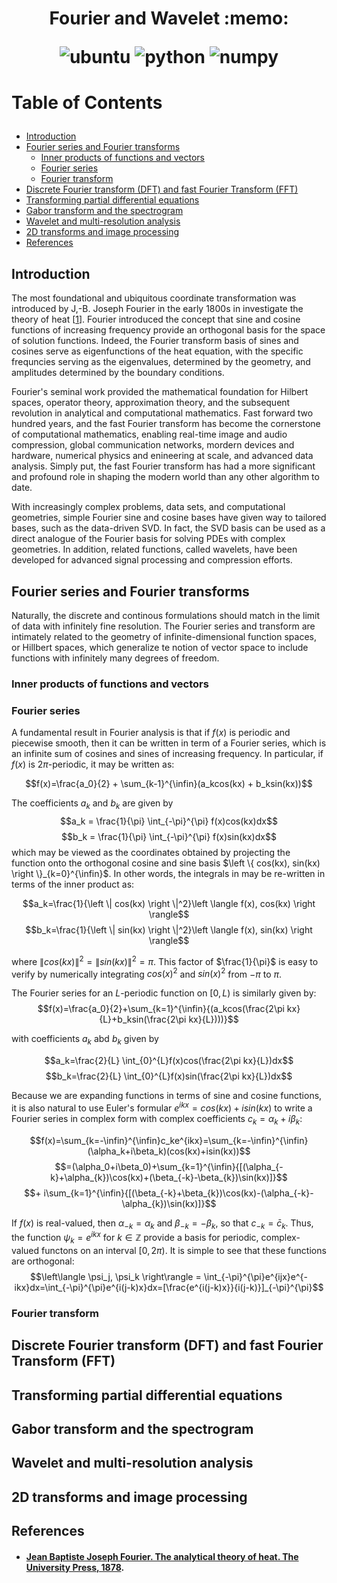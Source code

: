 <h1 align="center">
<p> Fourier and Wavelet :memo:</p>
<p align="center">
<img alt="ubuntu" src="https://img.shields.io/badge/ubuntu-%3E%3D18.04-blueviolet?style=for-the-badge&logo=ubuntu">
<img alt="python" src="https://img.shields.io/badge/python-%3E%3D3.6-blue?style=for-the-badge&logo=python">
<img alt="numpy" src="https://img.shields.io/badge/numpy-%3E%3D1.19-skyblue?style=for-the-badge&logo=numpy">
</p>
</h1>
<h1 align="left">
<p> Table of Contents </p>
</h1>

- [Introduction](#introduction)
- [Fourier series and Fourier transforms](#fourier-series-and-fourier-transforms)
  - [Inner products of functions and vectors](#inner-products-of-functions-and-vectors)
  - [Fourier series](#fourier-series)
  - [Fourier transform](#fourier-transform)
- [Discrete Fourier transform (DFT) and fast Fourier Transform (FFT)](#discrete-fourier-transform-dft-and-fast-fourier-transform-fft)
- [Transforming partial differential equations](#transforming-partial-differential-equations)
- [Gabor transform and the spectrogram](#gabor-transform-and-the-spectrogram)
- [Wavelet and multi-resolution analysis](#wavelet-and-multi-resolution-analysis)
- [2D transforms and image processing](#2d-transforms-and-image-processing)
- [References](#references)

## Introduction
The most foundational and ubiquitous coordinate transformation was introduced by J,-B. Joseph Fourier in the early 1800s in investigate the theory of heat [[1](#jean-baptiste-joseph-fourier-the-analytical-theory-of-heat-the-university-press-1878)]. Fourier introduced the concept that sine and cosine functions of increasing frequency provide an orthogonal basis for the space of solution functions. Indeed, the Fourier transform basis of sines and cosines serve as eigenfunctions of the heat equation, with the specific frequncies serving as the eigenvalues, determined by the geometry, and amplitudes determined by the boundary conditions.

Fourier's seminal work provided the mathematical foundation for Hilbert spaces, operator theory, approximation theory, and the subsequent revolution in analytical and computational mathematics. Fast forward two hundred years, and the fast Fourier transform has become the cornerstone of computational  mathematics, enabling real-time image and audio compression, global communication networks, mordern devices and hardware, numerical physics and enineering at scale, and advanced data analysis. Simply put, the fast Fourier transform has had a more significant and profound role in shaping the modern world than any other algorithm to date.

With increasingly complex problems, data sets, and computational geometries, simple Fourier sine and cosine bases have given way to tailored bases, such as the data-driven SVD. In fact, the SVD basis can be used as a direct analogue of the Fourier basis for solving PDEs with complex geometries. In addition, related functions, called wavelets, have been developed for advanced signal processing and compression efforts.

## Fourier series and Fourier transforms
Naturally, the discrete and continous formulations should match in the limit of data with infinitely fine resolution. The Fourier series and transform are intimately related to the geometry of infinite-dimensional function spaces, or Hillbert spaces, which generalize te notion of vector space to include functions with infinitely many degrees of freedom.
### Inner products of functions and vectors

### Fourier series
A fundamental result in Fourier analysis is that if $f(x)$ is periodic and piecewise smooth, then it can be written in term of a Fourier series, which is an infinite sum of cosines and sines of increasing frequency. In particular, if $f(x)$ is $2\pi$-periodic, it may be written as:

$$f(x)=\frac{a_0}{2} + \sum_{k-1}^{\infin}(a_kcos(kx) + b_ksin(kx))$$

The coefficients $a_k$ and $b_k$ are given by
$$a_k = \frac{1}{\pi} \int_{-\pi}^{\pi} f(x)cos(kx)dx$$
$$b_k = \frac{1}{\pi} \int_{-\pi}^{\pi} f(x)sin(kx)dx$$
which may be viewed as the coordinates obtained by projecting the function onto the orthogonal cosine and sine basis $\left \{ cos(kx), sin(kx) \right \}_{k=0}^{\infin}$. In other words, the integrals in may be re-written in terms of the inner product as:

$$a_k=\frac{1}{\left \| cos(kx) \right \|^2}\left \langle f(x), cos(kx)  \right \rangle$$
$$b_k=\frac{1}{\left \| sin(kx) \right \|^2}\left \langle f(x), sin(kx)  \right \rangle$$

where $\left \| cos(kx) \right \|^2=\left \| sin(kx) \right \|^2=\pi$. This factor of $\frac{1}{\pi}$ is easy to verify by numerically integrating $cos(x)^2$ and $sin(x)^2$ from $-\pi$ to $\pi$.

The Fourier series for an $L$-periodic function on $[ 0, L)$ is similarly given by:
$$f(x)=\frac{a_0}{2}+\sum_{k=1}^{\infin}{(a_kcos(\frac{2\pi kx}{L}+b_ksin(\frac{2\pi kx}{L})))}$$

with coefficients $a_k$ abd $b_k$ given by

$$a_k=\frac{2}{L} \int_{0}^{L}f(x)cos(\frac{2\pi kx}{L})dx$$
$$b_k=\frac{2}{L} \int_{0}^{L}f(x)sin(\frac{2\pi kx}{L})dx$$

Because we are expanding functions in terms of sine and cosine functions, it is also natural to use Euler's formular $e^{ikx}=cos(kx)+i sin(kx)$ to write a Fourier series in complex form with complex coefficients $c_k=\alpha_k+i\beta_k:$

$$f(x)=\sum_{k=-\infin}^{\infin}c_ke^{ikx}=\sum_{k=-\infin}^{\infin}(\alpha_k+i\beta_k)(cos(kx)+isin(kx))$$
$$=(\alpha_0+i\beta_0)+\sum_{k=1}^{\infin}{[(\alpha_{-k}+\alpha_{k})\cos(kx)+(\beta_{-k}-\beta_{k})\sin(kx)]}$$
$$+ i\sum_{k=1}^{\infin}{[(\beta_{-k}+\beta_{k})\cos(kx)-(\alpha_{-k}-\alpha_{k})\sin(kx)]}$$

If $f(x)$ is real-valued, then $\alpha_{-k} = \alpha_{k}$ and $\beta_{-k} = -\beta_{k}$, so that $c_{-k}=\bar{c}_k$. Thus, the function $\psi_k=e^{ikx}$ for $k \in \mathbb{Z}$ provide a basis for periodic, complex-valued functons on an interval $[0,2\pi)$. It is simple to see that these functions are orthogonal:
$$\left\langle \psi_j, \psi_k \right\rangle = \int_{-\pi}^{\pi}e^{ijx}e^{-ikx}dx=\int_{-\pi}^{\pi}e^{i(j-k)x}dx=[\frac{e^{i(j-k)x}}{i(j-k)}]_{-\pi}^{\pi}$$

### Fourier transform


## Discrete Fourier transform (DFT) and fast Fourier Transform (FFT)

## Transforming partial differential equations

## Gabor transform and the spectrogram

## Wavelet and multi-resolution analysis

## 2D transforms and image processing

## References

- #### [Jean Baptiste Joseph Fourier. The analytical theory of heat. The University Press, 1878](https://www.cambridge.org/core/books/analytical-theory-of-heat/F6D4802336FABD1116DDA4AA3FE6EFAA).
    